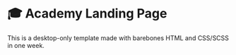# 🎓 Academy Landing Page
This is a desktop-only template made with barebones HTML and CSS/SCSS in one week.
